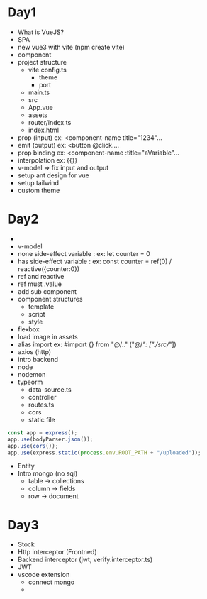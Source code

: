 # Day1

- What is VueJS?
- SPA
- new vue3 with vite (npm create vite)
- component
- project structure
  - vite.config.ts
    - theme
    - port
  - main.ts
  - src
  - App.vue
  - assets
  - router/index.ts
  - index.html
- prop (input) ex: <component-name title="1234"...
- emit (output) ex: <button @click....
- prop binding ex: <component-name :title="aVariable"...
- interpolation ex: {{}}
- v-model => fix input and output
- setup ant design for vue
- setup tailwind
- custom theme

# Day2

- <a-form></a-form>
- v-model
- none side-effect variable : ex: let counter = 0
- has side-effect variable : ex: const counter = ref(0) / reactive({counter:0})
- ref and reactive
- ref must .value
- add sub component
- component structures
  - template
  - script
  - style
- flexbox
- load image in assets
- alias import ex: #import {} from "@/.." ("@/_": ["./src/_"])
- axios (http)
- intro backend
- node
- nodemon
- typeorm
  - data-source.ts
  - controller
  - routes.ts
  - cors
  - static file

```ts
const app = express();
app.use(bodyParser.json());
app.use(cors());
app.use(express.static(process.env.ROOT_PATH + "/uploaded"));
```
- Entity
- Intro mongo (no sql)
  + table -> collections
  + column -> fields
  + row -> document

# Day3
- Stock
- Http interceptor (Frontned)
- Backend interceptor (jwt, verify.interceptor.ts)
- JWT  
- vscode extension 
  + connect mongo
  + 


